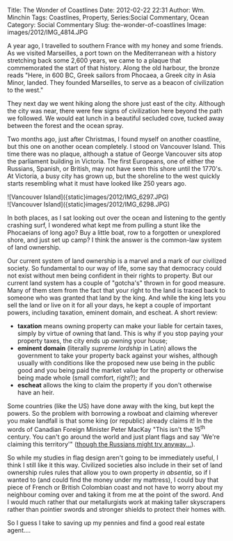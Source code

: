 Title: The Wonder of Coastlines
Date: 2012-02-22 22:31
Author: Wm. Minchin
Tags: Coastlines, Property, Series:Social Commentary, Ocean
Category: Social Commentary
Slug: the-wonder-of-coastlines
Image: images/2012/IMG_4814.JPG

A year ago, I travelled to southern France with my honey and some friends. As
we visited Marseilles, a port town on the Mediterranean with a history
stretching back some 2,600 years, we came to a plaque that commemorated the
start of that history. Along the old harbour, the bronze reads "Here, in 600
BC, Greek sailors from Phocaea, a Greek city in Asia Minor, landed. They
founded Marseilles, to serve as a beacon of civilization to the west."

They next day we went hiking along the shore just east of the city. Although
the city was near, there were few signs of civilization here beyond the path we
followed. We would eat lunch in a beautiful secluded cove, tucked away between
the forest and the ocean spray.

Two months ago, just after Christmas, I found myself on another coastline, but
this one on another ocean completely. I stood on Vancouver Island. This time
there was no plaque, although a statue of George Vancouver sits atop the
parliament building in Victoria. The first Europeans, one of either the
Russians, Spanish, or British, may not have seen this shore until the 1770's.
At Victoria, a busy city has grown up, but the shoreline to the west quickly
starts resembling what it must have looked like 250 years ago.

<div markdown=1 class="feature-image">
![Vancouver Island]({static}images/2012/IMG_6297.JPG)
</div>
<div markdown=1 class="feature-image">
![Vancouver Island]({static}images/2012/IMG_6298.JPG)
</div>

In both places, as I sat looking out over the ocean and listening to the gently
crashing surf, I wondered what kept me from pulling a stunt like the Phocaeians
of long ago? Buy a little boat, row to a forgotten or unexplored shore, and
just set up camp? I think the answer is the common-law system of land
ownership.

Our current system of land ownership is a marvel and a mark of our civilized
society. So fundamental to our way of life, some say that democracy could not
exist without men being confident in their rights to property. But our current
land system has a couple of "gotcha's" thrown in for good measure. Many of them
stem from the fact that your right to the land is traced back to someone who
was granted that land by the king. And while the king lets you sell the land or
live on it for all your days, he kept a couple of important powers, including
taxation, eminent domain, and escheat. A short review:

- **taxation** means owning property can make your liable for certain taxes,
  simply by virtue of owning that land. This is why if you stop paying your
  property taxes, the city ends up owning your house;
- **eminent domain** (literally *supreme lordship* in Latin) allows the
  government to take your property back against your wishes, although usually
  with conditions like the proposed new use being in the public good and you
  being paid the market value for the property or otherwise being made whole
  (small comfort, right?); and
- **escheat** allows the king to claim the property if you don't otherwise have
  an heir.

Some countries (like the US) have done away with the king, but kept the powers.
So the problem with borrowing a rowboat and claiming wherever you make landfall
is that some king (or republic) already claims it! In the words of Canadian
Foreign Minister Peter MacKay "This isn't the 15<sup>th</sup> century. You
can't go around the world and just plant flags and say 'We're claiming this
territory'" ([though the Russians might try
anyway...](http://www.canada.com/montrealgazette/story.html?id=3f4b4327-92a7-4043-ae95-3575763d7b08)).

So while my studies in flag design aren't going to be immediately useful, I
think I still like it this way. Civilized societies also include in their set
of land ownership rules rules that allow you to own property *in absentia*, so
if I wanted to (and could find the money under my mattress), I could buy that
piece of French or British Colombian coast and not have to worry about my
neighbour coming over and taking it from me at the point of the sword. And I
would much rather that our metallurgists work at making taller skyscrapers
rather than pointier swords and stronger shields to protect their homes with.

So I guess I take to saving up my pennies and find a good real estate agent....
